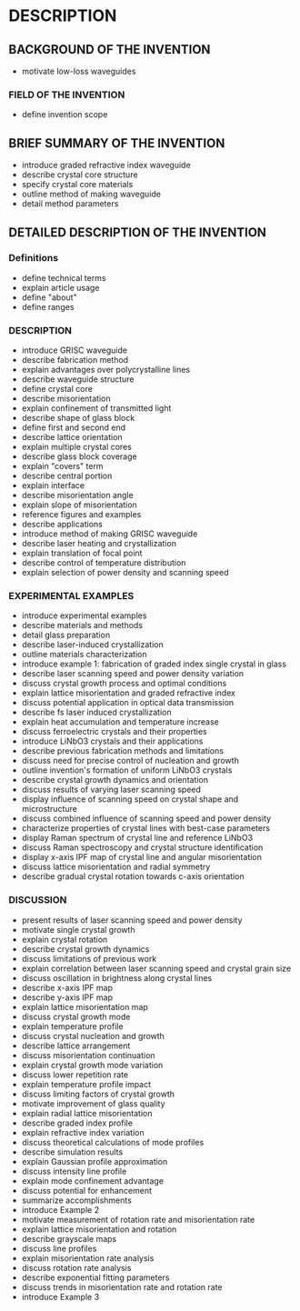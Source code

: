 # DESCRIPTION

## BACKGROUND OF THE INVENTION

- motivate low-loss waveguides

### FIELD OF THE INVENTION

- define invention scope

## BRIEF SUMMARY OF THE INVENTION

- introduce graded refractive index waveguide
- describe crystal core structure
- specify crystal core materials
- outline method of making waveguide
- detail method parameters

## DETAILED DESCRIPTION OF THE INVENTION

### Definitions

- define technical terms
- explain article usage
- define "about"
- define ranges

### DESCRIPTION

- introduce GRISC waveguide
- describe fabrication method
- explain advantages over polycrystalline lines
- describe waveguide structure
- define crystal core
- describe misorientation
- explain confinement of transmitted light
- describe shape of glass block
- define first and second end
- describe lattice orientation
- explain multiple crystal cores
- describe glass block coverage
- explain "covers" term
- describe central portion
- explain interface
- describe misorientation angle
- explain slope of misorientation
- reference figures and examples
- describe applications
- introduce method of making GRISC waveguide
- describe laser heating and crystallization
- explain translation of focal point
- describe control of temperature distribution
- explain selection of power density and scanning speed

### EXPERIMENTAL EXAMPLES

- introduce experimental examples
- describe materials and methods
- detail glass preparation
- describe laser-induced crystallization
- outline materials characterization
- introduce example 1: fabrication of graded index single crystal in glass
- describe laser scanning speed and power density variation
- discuss crystal growth process and optimal conditions
- explain lattice misorientation and graded refractive index
- discuss potential application in optical data transmission
- describe fs laser induced crystallization
- explain heat accumulation and temperature increase
- discuss ferroelectric crystals and their properties
- introduce LiNbO3 crystals and their applications
- describe previous fabrication methods and limitations
- discuss need for precise control of nucleation and growth
- outline invention's formation of uniform LiNbO3 crystals
- describe crystal growth dynamics and orientation
- discuss results of varying laser scanning speed
- display influence of scanning speed on crystal shape and microstructure
- discuss combined influence of scanning speed and power density
- characterize properties of crystal lines with best-case parameters
- display Raman spectrum of crystal line and reference LiNbO3
- discuss Raman spectroscopy and crystal structure identification
- display x-axis IPF map of crystal line and angular misorientation
- discuss lattice misorientation and radial symmetry
- describe gradual crystal rotation towards c-axis orientation

### DISCUSSION

- present results of laser scanning speed and power density
- motivate single crystal growth
- explain crystal rotation
- describe crystal growth dynamics
- discuss limitations of previous work
- explain correlation between laser scanning speed and crystal grain size
- discuss oscillation in brightness along crystal lines
- describe x-axis IPF map
- describe y-axis IPF map
- explain lattice misorientation map
- discuss crystal growth mode
- explain temperature profile
- discuss crystal nucleation and growth
- describe lattice arrangement
- discuss misorientation continuation
- explain crystal growth mode variation
- discuss lower repetition rate
- explain temperature profile impact
- discuss limiting factors of crystal growth
- motivate improvement of glass quality
- explain radial lattice misorientation
- describe graded index profile
- explain refractive index variation
- discuss theoretical calculations of mode profiles
- describe simulation results
- explain Gaussian profile approximation
- discuss intensity line profile
- explain mode confinement advantage
- discuss potential for enhancement
- summarize accomplishments
- introduce Example 2
- motivate measurement of rotation rate and misorientation rate
- explain lattice misorientation and rotation
- describe grayscale maps
- discuss line profiles
- explain misorientation rate analysis
- discuss rotation rate analysis
- describe exponential fitting parameters
- discuss trends in misorientation rate and rotation rate
- introduce Example 3


